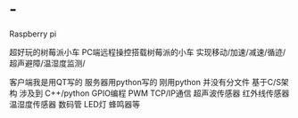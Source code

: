 # -
Raspberry pi

超好玩的树莓派小车
PC端远程操控搭载树莓派的小车  实现移动/加速/减速/循迹/超声避障/温湿度监测/

客户端我是用QT写的 服务器用python写的 刚用python 并没有分文件
基于C/S架构
涉及到 C++/python  GPIO编程 PWM TCP/IP通信 超声波传感器  红外线传感器  温湿度传感器 数码管 LED灯 蜂鸣器等
